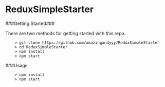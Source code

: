 # ReduxSimpleStarter

###Getting Started###

There are two methods for getting started with this repo.


```
	> git clone https://github.com/amazingandyyy/ReduxSimpleStarter
	> cd ReduxSimpleStarter
	> npm install
	> npm start
```

###Usage

```
	> npm install
	> npm start
```
